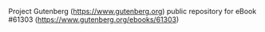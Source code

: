 Project Gutenberg (https://www.gutenberg.org) public repository for eBook #61303 (https://www.gutenberg.org/ebooks/61303)
